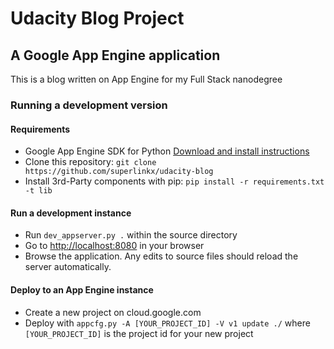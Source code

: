 # Udacity Blog Project
## A Google App Engine application

This is a blog written on App Engine for my Full Stack nanodegree

### Running a development version
#### Requirements
- Google App Engine SDK for Python [Download and install instructions](https://cloud.google.com/appengine/downloads#Google_App_Engine_SDK_for_Python)
- Clone this repository: `git clone https://github.com/superlinkx/udacity-blog`
- Install 3rd-Party components with pip: `pip install -r requirements.txt -t lib`

#### Run a development instance
- Run `dev_appserver.py .` within the source directory
- Go to [http://localhost:8080](http://localhost:8080) in your browser
- Browse the application. Any edits to source files should reload the server automatically.

#### Deploy to an App Engine instance
- Create a new project on cloud.google.com
- Deploy with `appcfg.py -A [YOUR_PROJECT_ID] -V v1 update ./` where `[YOUR_PROJECT_ID]` is the project id for your new project
